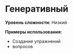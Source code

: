 # Генеративный

**Уровень сложности:** Низкий

**Примеры использования:**
- Создание упражнений
- вопросов
